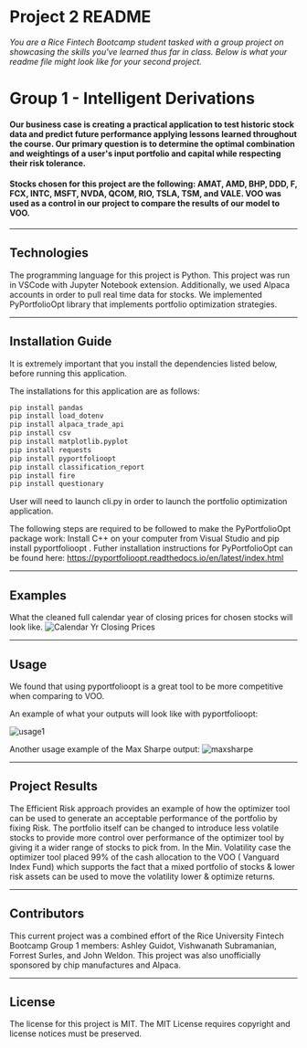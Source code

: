 # Project 2 README

*You are a Rice Fintech Bootcamp student tasked with a group project on showcasing the skills you've learned thus far in class. Below is what your readme file might look like for your second project.*

# Group 1 - Intelligent Derivations



####

####
#### Our business case is creating a practical application to test historic stock data and predict future performance applying lessons learned throughout the course. Our primary question is to determine the optimal combination and weightings of a user's input portfolio and capital while respecting their risk tolerance.
####
#### Stocks chosen for this project are the following: AMAT, AMD, BHP, DDD, F, FCX, INTC, MSFT, NVDA, QCOM, RIO, TSLA, TSM, and VALE. VOO was used as a control in our project to compare the results of our model to VOO.
---

## Technologies

The programming language for this project is Python. This project was run in VSCode with Jupyter Notebook extension. Additionally, we used Alpaca accounts in order to pull real time data for stocks. We implemented PyPortfolioOpt library that implements portfolio optimization strategies.



---

## Installation Guide

It is extremely important that you install the dependencies listed below, before running this application.

The installations for this application are as follows:
```python
pip install pandas
pip install load_dotenv
pip install alpaca_trade_api
pip install csv
pip install matplotlib.pyplot
pip install requests
pip install pyportfolioopt
pip install classification_report
pip install fire
pip install questionary
```
User will need to launch cli.py in order to launch the portfolio optimization application.


The following steps are required to be followed to make the PyPortfolioOpt package work: Install C++ on your computer from Visual Studio and pip install pyportfolioopt .
Futher installation instructions for PyPortfolioOpt can be found here: https://pyportfolioopt.readthedocs.io/en/latest/index.html

---

## Examples

What the cleaned full calendar year of closing prices for chosen stocks will look like.
![Calendar Yr Closing Prices](https://user-images.githubusercontent.com/85652410/136720277-535ac9c8-7bd1-4387-a6a1-a580780ce352.png)



---

## Usage

We found that using pyportfolioopt is a great tool to be more competitive when comparing to VOO.

An example of what your outputs will look like with pyportfolioopt:

![usage1](https://user-images.githubusercontent.com/85652410/136723182-eb972e18-bf42-4a51-926e-81fc23a8b10a.PNG)

Another usage example of the Max Sharpe output:
![maxsharpe](https://user-images.githubusercontent.com/85652410/136731705-47df9e71-30e9-41ac-8bc0-0a1868711173.PNG)

---

## Project Results

The Efficient Risk approach provides an example of how the optimizer tool can be used to generate an acceptable performance of the portfolio by fixing Risk. The portfolio itself can be changed to introduce less volatile stocks to provide more control over performance of the optimizer tool by giving it a wider range of stocks to pick from. In the Min. Volatility case the optimizer tool placed 99% of the cash allocation to the VOO ( Vanguard Index Fund) which supports the fact that a mixed portfolio of stocks & lower risk assets can be used to move the volatility lower & optimize returns.

---

## Contributors

This current project was a combined effort of the Rice University Fintech Bootcamp Group 1 members: Ashley Guidot, Vishwanath Subramanian, Forrest Surles, and John Weldon. This project was also unofficially sponsored by chip manufactures and Alpaca.

---

## License

The license for this project is MIT. The MIT License requires copyright and license notices must be preserved.
